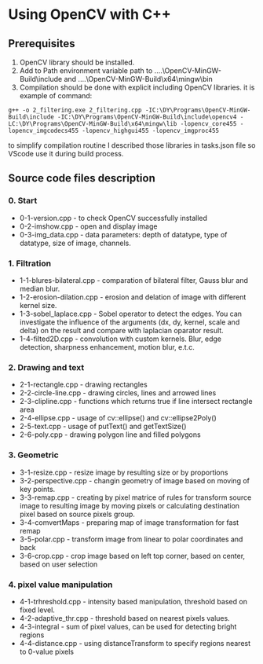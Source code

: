 # Using OpenCV with C++

## Prerequisites
1) OpenCV library should be installed.
2) Add to Path environment variable path to ....\OpenCV-MinGW-Build\include and ....\OpenCV-MinGW-Build\x64\mingw\bin
3) Compilation should be done with explicit including OpenCV libraries. it is example of command:
```
g++ -o 2_filtering.exe 2_filtering.cpp -IC:\DY\Programs\OpenCV-MinGW-Build\include -IC:\DY\Programs\OpenCV-MinGW-Build\include\opencv4 -LC:\DY\Programs\OpenCV-MinGW-Build\x64\mingw\lib -lopencv_core455 -lopencv_imgcodecs455 -lopencv_highgui455 -lopencv_imgproc455
```
to simplify compilation routine I described those libraries in tasks.json file so VScode use it during build process. 

## Source code files description
### 0. Start
* 0-1-version.cpp - to check OpenCV successfully installed
* 0-2-imshow.cpp - open and display image
* 0-3-img_data.cpp - data parameters: depth of datatype, type of datatype, size of image, channels.

### 1. Filtration
* 1-1-blures-bilateral.cpp - comparation of bilateral filter, Gauss blur and median blur.
* 1-2-erosion-dilation.cpp - erosion and delation of image with different kernel size.
* 1-3-sobel_laplace.cpp - Sobel operator to detect the edges. You can investigate the influence of the arguments (dx, dy, kernel, scale and delta) on the result and compare with laplacian oparator result.
* 1-4-filted2D.cpp - convolution with custom kernels. Blur, edge detection, sharpness enhancement, motion blur, e.t.c.

### 2. Drawing and text
* 2-1-rectangle.cpp - drawing rectangles
* 2-2-circle-line.cpp - drawing circles, lines and arrowed lines
* 2-3-clipline.cpp - functions which returns true if line intersect rectangle area
* 2-4-ellipse.cpp - usage of cv::ellipse() and cv::ellipse2Poly()
* 2-5-text.cpp - usage of putText() and getTextSize()
* 2-6-poly.cpp - drawing polygon line and filled polygons

### 3. Geometric
* 3-1-resize.cpp - resize image by resulting size or by proportions
* 3-2-perspective.cpp - changin geometry of image based on moving of key points.
* 3-3-remap.cpp - creating by pixel matrice of rules for transform source image to resulting image by moving pixels or calculating destination pixel based on source pixels group.
* 3-4-comvertMaps - preparing map of image transformation for fast remap
* 3-5-polar.cpp - transform image from linear to polar coordinates and back
* 3-6-crop.cpp - crop image based on left top corner, based on center, based on user selection

### 4. pixel value manipulation
* 4-1-trhreshold.cpp - intensity based manipulation, threshold based on fixed level.
* 4-2-adaptive_thr.cpp - threshold based on nearest pixels values.
* 4-3-integral - sum of pixel values, can be used for detecting bright regions
* 4-4-distance.cpp - using distanceTransform to specify regions nearest to 0-value pixels